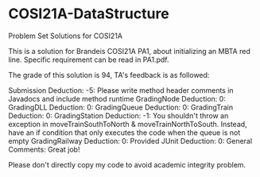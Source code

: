 # COSI21A-DataStructure
Problem Set Solutions for COSI21A

This is a solution for Brandeis COSI21A PA1, about initializing an MBTA red line. Specific requirement can be read in PA1.pdf.

The grade of this solution is 94, TA's feedback is as followed:

Submission Deduction: -5: Please write method header comments in Javadocs and include method runtime
GradingNode Deduction: 0: 
GradingDLL Deduction: 0: 
GradingQueue Deduction: 0: 
GradingTrain Deduction: 0: 
GradingStation Deduction: -1: You shouldn't throw an exception in moveTrainSouthToNorth & moveTrainNorthToSouth. Instead, have an if condition that only executes the code when the queue is not empty
GradingRailway Deduction: 0: 
Provided JUnit Deduction: 0: 
General Comments: Great job!

Please don't directly copy my code to avoid academic integrity problem.
